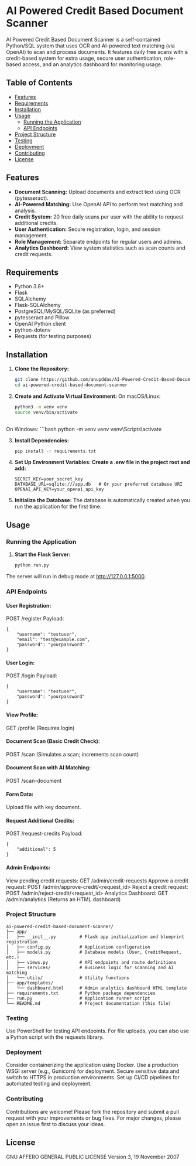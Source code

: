 # AI Powered Credit Based Document Scanner

AI Powered Credit Based Document Scanner is a self-contained Python/SQL system that uses OCR and AI-powered text matching (via OpenAI) to scan and process documents. It features daily free scans with a credit-based system for extra usage, secure user authentication, role-based access, and an analytics dashboard for monitoring usage.

## Table of Contents
- [Features](#features)
- [Requirements](#requirements)
- [Installation](#installation)
- [Usage](#usage)
  - [Running the Application](#running-the-application)
  - [API Endpoints](#api-endpoints)
- [Project Structure](#project-structure)
- [Testing](#testing)
- [Deployment](#deployment)
- [Contributing](#contributing)
- [License](#license)

## Features
- **Document Scanning:** Upload documents and extract text using OCR (pytesseract).
- **AI-Powered Matching:** Use OpenAI API to perform text matching and analysis.
- **Credit System:** 20 free daily scans per user with the ability to request additional credits.
- **User Authentication:** Secure registration, login, and session management.
- **Role Management:** Separate endpoints for regular users and admins.
- **Analytics Dashboard:** View system statistics such as scan counts and credit requests.

## Requirements
- Python 3.8+
- Flask
- SQLAlchemy
- Flask-SQLAlchemy
- PostgreSQL/MySQL/SQLite (as preferred)
- pytesseract and Pillow
- OpenAI Python client
- python-dotenv
- Requests (for testing purposes)

## Installation
1. **Clone the Repository:**
   ```bash
   git clone https://github.com/anupddas/AI-Powered-Credit-Based-Document-Scanner.git
   cd ai-powered-credit-based-document-scanner

2. **Create and Activate Virtual Environment:**
  On macOS/Linux:
   ```bash
   python3 -m venv venv
   source venv/bin/activate
  
  On Windows:
    ```bash
    python -m venv venv
    venv\Scripts\activate
    
3. **Install Dependencies:**
    ```bash
    pip install -r requirements.txt

4. **Set Up Environment Variables: Create a .env file in the project root and add:**

    ```dotenv
    SECRET_KEY=your_secret_key
    DATABASE_URL=sqlite:///app.db   # Or your preferred database URI
    OPENAI_API_KEY=your_openai_api_key

5. **Initialize the Database:** The database is automatically created when you run the application for the first time.

## Usage
### Running the Application
1. **Start the Flask Server:**
    ```bash
    python run.py

The server will run in debug mode at http://127.0.0.1:5000.

### API Endpoints
#### User Registration:
POST /register
Payload:

    
    {
        "username": "testuser",
        "email": "test@example.com",
        "password": "yourpassword"
    }
    
#### User Login:
POST /login
Payload:

    
    {
        "username": "testuser",
        "password": "yourpassword"
    }

#### View Profile:
GET /profile (Requires login)
#### Document Scan (Basic Credit Check):
POST /scan (Simulates a scan; increments scan count)

#### Document Scan with AI Matching:
POST /scan-document
#### Form Data:
Upload file with key document.
#### Request Additional Credits:
POST /request-credits
Payload:

    
    {
        "additional": 5
    }
    
#### Admin Endpoints:
  View pending credit requests: GET /admin/credit-requests
  Approve a credit request: POST /admin/approve-credit/<request_id>
  Reject a credit request: POST /admin/reject-credit/<request_id>
  Analytics Dashboard: GET /admin/analytics (Returns an HTML dashboard)
  
### Project Structure
    ai-powered-credit-based-document-scanner/
    ├── app/
    │   ├── __init__.py         # Flask app initialization and blueprint registration
    │   ├── config.py           # Application configuration
    │   ├── models.py           # Database models (User, CreditRequest, etc.)
    │   ├── views.py            # API endpoints and route definitions
    │   ├── services/           # Business logic for scanning and AI matching
    │   └── utils/              # Utility functions
    ├── app/templates/
    │   └── dashboard.html      # Admin analytics dashboard HTML template
    ├── requirements.txt        # Python package dependencies
    ├── run.py                  # Application runner script
    └── README.md               # Project documentation (this file)

### Testing
  Use PowerShell for testing API endpoints.
  For file uploads, you can also use a Python script with the requests library.
  
### Deployment
  Consider containerizing the application using Docker.
  Use a production WSGI server (e.g., Gunicorn) for deployment.
  Secure sensitive data and switch to HTTPS in production environments.
  Set up CI/CD pipelines for automated testing and deployment.

### Contributing
  Contributions are welcome! Please fork the repository and submit a pull request with your improvements or bug fixes. For major changes, please open an issue first to discuss your ideas.

## License
 GNU AFFERO GENERAL PUBLIC LICENSE Version 3, 19 November 2007
